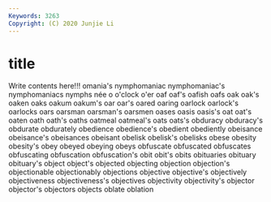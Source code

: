 ```yaml
---
Keywords: 3263
Copyright: (C) 2020 Junjie Li
---
```


# title

Write contents here!!!
omania's 
nymphomaniac 
nymphomaniac's 
nymphomaniacs 
nymphs 
née 
o
o'clock 
o'er 
oaf 
oaf's 
oafish 
oafs 
oak 
oak's 
oaken 
oaks
oakum 
oakum's 
oar 
oar's 
oared 
oaring 
oarlock 
oarlock's 
oarlocks 
oars
oarsman 
oarsman's 
oarsmen 
oases 
oasis 
oasis's 
oat 
oat's 
oaten 
oath
oath's 
oaths 
oatmeal 
oatmeal's 
oats 
oats's 
obduracy 
obduracy's 
obdurate 
obdurately
obedience 
obedience's 
obedient 
obediently 
obeisance 
obeisance's 
obeisances 
obeisant 
obelisk 
obelisk's
obelisks 
obese 
obesity 
obesity's 
obey 
obeyed 
obeying 
obeys 
obfuscate 
obfuscated
obfuscates 
obfuscating 
obfuscation 
obfuscation's 
obit 
obit's 
obits 
obituaries 
obituary 
obituary's
object 
object's 
objected 
objecting 
objection 
objection's 
objectionable 
objectionably 
objections 
objective
objective's 
objectively 
objectiveness 
objectiveness's 
objectives 
objectivity 
objectivity's 
objector 
objector's 
objectors
objects 
oblate 
oblation 
